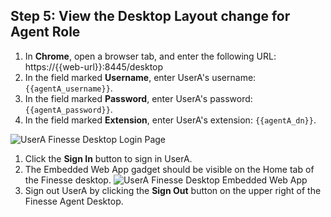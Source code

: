 ## Step 5: View the Desktop Layout change for Agent Role

1. In **Chrome**, open a browser tab, and enter the following URL: https://{{web-url}}:8445/desktop
1. In the field marked **Username**, enter UserA's username: ``{{agentA_username}}``.
1. In the field marked **Password**, enter UserA's password: ``{{agentA_password}}``.
1. In the field marked **Extension**, enter UserA's extension: ``{{agentA_dn}}``.

 ![UserA Finesse Desktop Login Page](/posts/files/finesse-add-a-gadget/assets/images/user-a-finesse-desktop.jpg)
1. Click the **Sign In** button to sign in UserA.
1. The Embedded Web App gadget should be visible on the Home tab of the Finesse desktop.
 ![UserA Finesse Desktop Embedded Web App](/posts/files/finesse-add-a-gadget/assets/images/user-a-finesse-desktop-embedded-web-app.jpg)
1. Sign out UserA by clicking the **Sign Out** button on the upper right of the Finesse Agent Desktop.